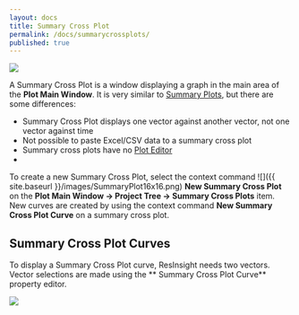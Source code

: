 ```yaml
---
layout: docs
title: Summary Cross Plot
permalink: /docs/summarycrossplots/
published: true
---
```


![]({{site.baseurl}}/images/SummaryCrossPlot.png)

A Summary Cross Plot is a window displaying a graph in the main area of the **Plot Main Window**. It is very similar to [Summary Plots]({{site.baseurl}}/docs/summaryplots), but there are some differences:

- Summary Cross Plot displays one vector against another vector, not one vector against time
- Not possible to paste Excel/CSV data to a summary cross plot
- Summary cross plots have no [Plot Editor]({{site.baseurl}}/docs/summaryploteditor)
-

To create a new Summary Cross Plot, select the context command ![]({{ site.baseurl }}/images/SummaryPlot16x16.png) **New Summary Cross Plot** on the **Plot Main Window -> Project Tree -> Summary Cross Plots** item. New curves are created by using the context command **New Summary Cross Plot Curve** on a summary cross plot.

## Summary Cross Plot Curves
To display a Summary Cross Plot curve, ResInsight needs two vectors. Vector selections are made using the ** Summary Cross Plot Curve** property editor.

![]({{site.baseurl}}/images/SummaryCrossPlotCurvePropertyEditor.png)

